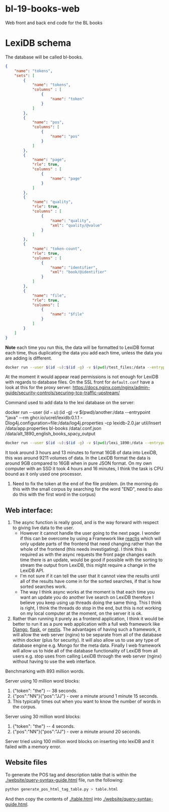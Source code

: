 # bl-19-books-web
Web front and back end code for the BL books


# LexiDB schema

The database will be called bl-books.

``` json
{
    "name": "tokens",
    "sets": [
        {
            "name": "tokens",
            "columns" : [
                {
                    "name": "token"
                }
            ]
        },
        {
            "name": "pos",
            "columns": [
                {
                    "name": "pos"
                }
            ]
        },
        {
            "name": "page",
            "rle": true,
            "columns" : [
                {
                    "name": "page"
                }
            ]
        },
        {
            "name": "quality",
            "rle": true,
            "columns" : [
                {
                    "name": "quality",
                    "xml": "quality/@value"
                }
            ]
        },
        {
            "name": "token-count",
            "rle": true,
            "columns" : [
                {
                    "name": "identifier",
                    "xml": "book/@identifier"
                }
            ]
        },
        {
            "name": "file",
            "rle": true,
            "columns": [
                {
                    "name": "$file"
                }
            ]
        }
    ]
}
```

**Note** each time you run this, the data will be formatted to LexiDB format each time, thus duplicating the data you add each time, unless the data you are adding is different.
``` bash
docker run --user $(id -u):$(id -g) -v $(pwd)/test_files:/data --entrypoint "java" --rm ghcr.io/ucrel/lexidb:0.1.1 -Dlog4j.configuration=file:/data/log4j.properties -cp lexidb-2.0.jar util/Insert /data/app.properties bl-books /data/setup_files/.conf.json /data/setup_files
```

At the moment it would appear read permissions is not enough for LexiDB with regards to database files. On the SSL front for `default.conf` have a look at this for the proxy server: https://docs.nginx.com/nginx/admin-guide/security-controls/securing-tcp-traffic-upstream/



Command used to add data to the lexi database on the server:

docker run --user $(id -u):$(id -g) -v $(pwd)/another:/data --entrypoint "java" --rm ghcr.io/ucrel/lexidb:0.1.1 -Dlog4j.configuration=file:/data/log4j.properties -cp lexidb-2.0.jar util/Insert /data/app.properties bl-books /data/.conf.json /data/alt_1890_english_books_spacy_output

``` bash
docker run --user $(id -u):$(id -g) -v $(pwd)/lexi_1890:/data --entrypoint "java" --rm ghcr.io/ucrel/lexidb:0.1.1 -Dlog4j.configuration=file:/data/log4j.properties -cp lexidb-2.0.jar util/Insert /data/app.properties bl-books /data/.conf.json /data/alt_1890_english_books_spacy_output
```

It took around 3 hours and 13 minutes to format 16GB of data into LexiDB, this was around 9211 volumes of data. In the LexiDB format the data is around 9GB compared to 16GB when in pure JSON format. On my own computer with an SSD it took 4 hours and 16 minutes, I think the task is CPU bound as it only used one processor.


1. Need to fix the token at the end of the file problem. (in the morning do this with the small corpus by searching for the word "END", need to also do this with the first word in the corpus)


## Web interface:

1. The async function is really good, and is the way forward with respect to giving live data to the user. 
    * However it cannot handle the user going to the next page. I wonder if this can be overcome by using a Framework like [reactjs](https://reactjs.org/) which will only update parts of the frontend that need changing rather than the whole of the frontend (this needs investigating). I think this is required as with the async requests the front page changes each time there is an update, would be good if possible with the sorting to stream the output from LexiDB, this might require a change in the LexiDB API.
    * I'm not sure if it can tell the user that it cannot view the results until all of the results have come in for the sorted searches, if that is how sorted searches work.
    * The way I think async works at the moment is that each time you want an update you do another live search on LexiDB therefore I believe you keep using up threads doing the same thing. This I think is right, I think the threads do stop in the end, but this is not working on my local computer at the moment, on the server it is ok.
2. Rather than running it purely as a frontend application, I think it would be better to run it as a pure web application with a full web framework like [Django](https://www.djangoproject.com/), [flask](https://flask.palletsprojects.com/en/2.0.x/), or [nextjs](https://nextjs.org/). The advantages of having such a framework, it will allow the web server (nginx) to be separate from all of the database within docker (plus for security). It will also allow us to use any type of database engine e.g. Mongo for the meta data. Finally I web framework will allow us to hide all of the database functionality of LexiDB from all users e.g. stop uses from calling LexiDB through the web server (nginx) without having to use the web interface.

Benchmarking with 893 million words.

Server using 10 million word blocks:

1. {"token": "the"} -- 38 seconds.
2. {"pos":"NN"}{"pos":"JJ"} - over a minute around 1 minute 15 seconds.
3. This typically times out when you want to know the number of words in the corpus.

Server using 30 million word blocks:

1. {"token": "the"} -- 4 seconds.
2. {"pos":"NN"}{"pos":"JJ"} - over a minute around 20 seconds.

Server tried using 100 million word blocks on inserting into lexiDB and it failed with a memory error.


## Website files

To generate the POS tag and description table that is within the [./website/query-syntax-guide.html](./website/query-syntax-guide.html) file, run the following:

``` bash
python generate_pos_html_tag_table.py > table.html
```

And then copy the contents of [./table.html](./table.html) into [./website/query-syntax-guide.html](./website/query-syntax-guide.html).